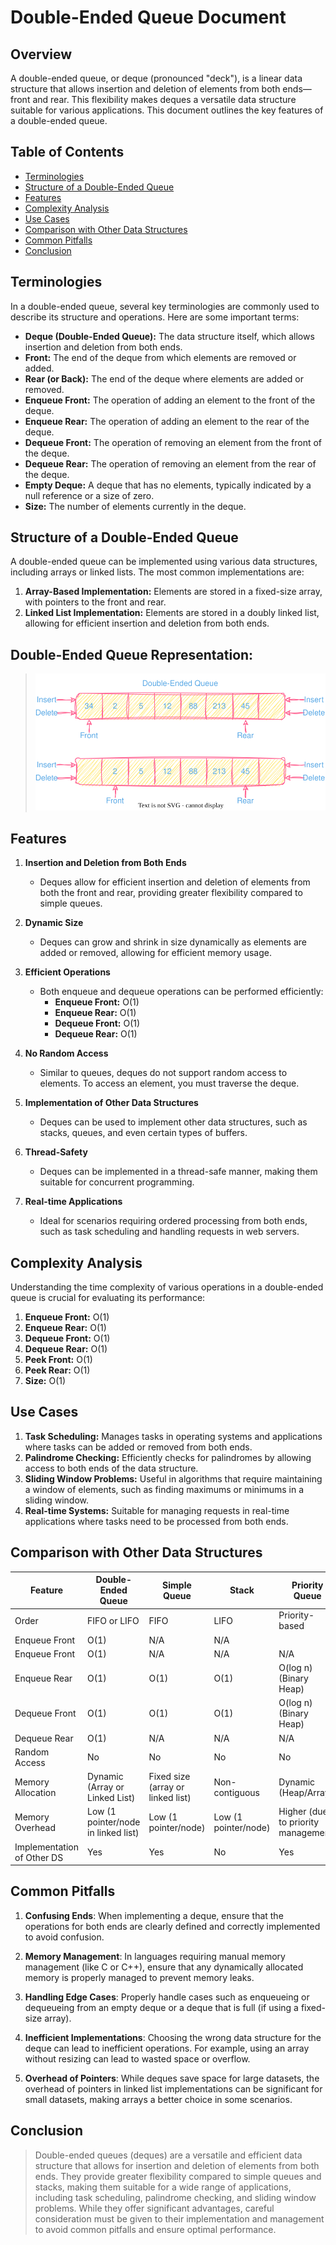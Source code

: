 # Double-Ended Queue Document

## Overview

A double-ended queue, or deque (pronounced "deck"), is a linear data structure that allows insertion and deletion of elements from both ends—front and rear. This flexibility makes deques a versatile data structure suitable for various applications. This document outlines the key features of a double-ended queue.

## Table of Contents

- [Terminologies](#terminologies)
- [Structure of a Double-Ended Queue](#structure-of-a-double-ended-queue)
- [Features](#features)
- [Complexity Analysis](#complexity-analysis)
- [Use Cases](#use-cases)
- [Comparison with Other Data Structures](#comparison-with-other-data-structures)
- [Common Pitfalls](#common-pitfalls)
- [Conclusion](#conclusion)

## Terminologies

In a double-ended queue, several key terminologies are commonly used to describe its structure and operations. Here are some important terms:

- **Deque (Double-Ended Queue):** The data structure itself, which allows insertion and deletion from both ends.
- **Front:** The end of the deque from which elements are removed or added.
- **Rear (or Back):** The end of the deque where elements are added or removed.
- **Enqueue Front:** The operation of adding an element to the front of the deque.
- **Enqueue Rear:** The operation of adding an element to the rear of the deque.
- **Dequeue Front:** The operation of removing an element from the front of the deque.
- **Dequeue Rear:** The operation of removing an element from the rear of the deque.
- **Empty Deque:** A deque that has no elements, typically indicated by a null reference or a size of zero.
- **Size:** The number of elements currently in the deque.

## Structure of a Double-Ended Queue

A double-ended queue can be implemented using various data structures, including arrays or linked lists. The most common implementations are:

1. **Array-Based Implementation:** Elements are stored in a fixed-size array, with pointers to the front and rear.
2. **Linked List Implementation:** Elements are stored in a doubly linked list, allowing for efficient insertion and deletion from both ends.

## Double-Ended Queue Representation:

> ![Deque](/images/queue/DoubleEndedQueue.svg)

## Features

1. **Insertion and Deletion from Both Ends**

   - Deques allow for efficient insertion and deletion of elements from both the front and rear, providing greater flexibility compared to simple queues.

2. **Dynamic Size**

   - Deques can grow and shrink in size dynamically as elements are added or removed, allowing for efficient memory usage.

3. **Efficient Operations**

   - Both enqueue and dequeue operations can be performed efficiently:
     - **Enqueue Front:** O(1)
     - **Enqueue Rear:** O(1)
     - **Dequeue Front:** O(1)
     - **Dequeue Rear:** O(1)

4. **No Random Access**

   - Similar to queues, deques do not support random access to elements. To access an element, you must traverse the deque.

5. **Implementation of Other Data Structures**

   - Deques can be used to implement other data structures, such as stacks, queues, and even certain types of buffers.

6. **Thread-Safety**

   - Deques can be implemented in a thread-safe manner, making them suitable for concurrent programming.

7. **Real-time Applications**
   - Ideal for scenarios requiring ordered processing from both ends, such as task scheduling and handling requests in web servers.

## Complexity Analysis

Understanding the time complexity of various operations in a double-ended queue is crucial for evaluating its performance:

1. **Enqueue Front:** O(1)
2. **Enqueue Rear:** O(1)
3. **Dequeue Front:** O(1)
4. **Dequeue Rear:** O(1)
5. **Peek Front:** O(1)
6. **Peek Rear:** O(1)
7. **Size:** O(1)

## Use Cases

1. **Task Scheduling:** Manages tasks in operating systems and applications where tasks can be added or removed from both ends.
2. **Palindrome Checking:** Efficiently checks for palindromes by allowing access to both ends of the data structure.
3. **Sliding Window Problems:** Useful in algorithms that require maintaining a window of elements, such as finding maximums or minimums in a sliding window.
4. **Real-time Systems:** Suitable for managing requests in real-time applications where tasks need to be processed from both ends.

## Comparison with Other Data Structures

| Feature                    | Double-Ended Queue                  | Simple Queue                      | Stack                | Priority Queue                      |
| -------------------------- | ----------------------------------- | --------------------------------- | -------------------- | ----------------------------------- |
| Order                      | FIFO or LIFO                        | FIFO                              | LIFO                 | Priority-based                      |
| Enqueue Front              | O(1)                                | N/A                               | N/A                  |
| Enqueue Front              | O(1)                                | N/A                               | N/A                  | N/A                                 |
| Enqueue Rear               | O(1)                                | O(1)                              | O(1)                 | O(log n) (Binary Heap)              |
| Dequeue Front              | O(1)                                | O(1)                              | O(1)                 | O(log n) (Binary Heap)              |
| Dequeue Rear               | O(1)                                | N/A                               | N/A                  | N/A                                 |
| Random Access              | No                                  | No                                | No                   | No                                  |
| Memory Allocation          | Dynamic (Array or Linked List)      | Fixed size (array or linked list) | Non-contiguous       | Dynamic (Heap/Array)                |
| Memory Overhead            | Low (1 pointer/node in linked list) | Low (1 pointer/node)              | Low (1 pointer/node) | Higher (due to priority management) |
| Implementation of Other DS | Yes                                 | Yes                               | No                   | Yes                                 |

## Common Pitfalls

1. **Confusing Ends**: When implementing a deque, ensure that the operations for both ends are clearly defined and correctly implemented to avoid confusion.

2. **Memory Management**: In languages requiring manual memory management (like C or C++), ensure that any dynamically allocated memory is properly managed to prevent memory leaks.

3. **Handling Edge Cases**: Properly handle cases such as enqueueing or dequeueing from an empty deque or a deque that is full (if using a fixed-size array).

4. **Inefficient Implementations**: Choosing the wrong data structure for the deque can lead to inefficient operations. For example, using an array without resizing can lead to wasted space or overflow.

5. **Overhead of Pointers**: While deques save space for large datasets, the overhead of pointers in linked list implementations can be significant for small datasets, making arrays a better choice in some scenarios.

## Conclusion

> Double-ended queues (deques) are a versatile and efficient data structure that allows for insertion and deletion of elements from both ends. They provide greater flexibility compared to simple queues and stacks, making them suitable for a wide range of applications, including task scheduling, palindrome checking, and sliding window problems. While they offer significant advantages, careful consideration must be given to their implementation and management to avoid common pitfalls and ensure optimal performance.
